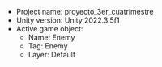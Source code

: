 <!-- UNITY CODE ASSIST INSTRUCTIONS START -->
- Project name: proyecto_3er_cuatrimestre
- Unity version: Unity 2022.3.5f1
- Active game object:
  - Name: Enemy
  - Tag: Enemy
  - Layer: Default
<!-- UNITY CODE ASSIST INSTRUCTIONS END -->